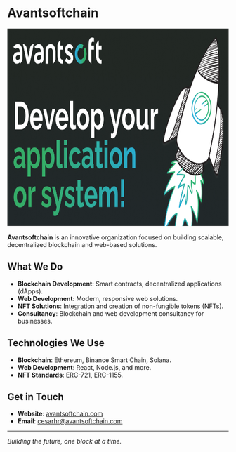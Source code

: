 # Avantsoftchain

<img src="./metaImgEn-2ec65a14.png" alt="logo" height="450" width="100%">

**Avantsoftchain** is an innovative organization focused on building scalable, decentralized blockchain and web-based solutions.

## What We Do

- **Blockchain Development**: Smart contracts, decentralized applications (dApps).
- **Web Development**: Modern, responsive web solutions.
- **NFT Solutions**: Integration and creation of non-fungible tokens (NFTs).
- **Consultancy**: Blockchain and web development consultancy for businesses.

## Technologies We Use

- **Blockchain**: Ethereum, Binance Smart Chain, Solana.
- **Web Development**: React, Node.js, and more.
- **NFT Standards**: ERC-721, ERC-1155.

## Get in Touch

- **Website**: [avantsoftchain.com](https://avantsoft.com.br/)
- **Email**: cesarhr@avantsoftchain.com

---
*Building the future, one block at a time.*
